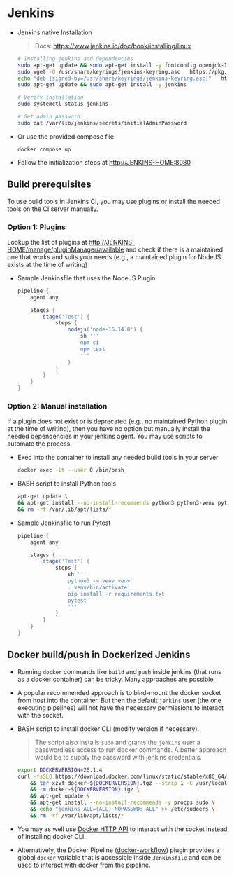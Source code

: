 # Jenkins

- Jenkins native Installation

    > Docs: https://www.jenkins.io/doc/book/installing/linux

    ```bash
    # Installing jenkins and dependencies
    sudo apt-get update && sudo apt-get install -y fontconfig openjdk-17-jre
    sudo wget -O /usr/share/keyrings/jenkins-keyring.asc   https://pkg.jenkins.io/debian-stable/jenkins.io-2023.key
    echo "deb [signed-by=/usr/share/keyrings/jenkins-keyring.asc]"   https://pkg.jenkins.io/debian-stable binary/ | sudo tee   /etc/apt/sources.list.d/jenkins.list > /dev/null
    sudo apt-get update && sudo apt-get install -y jenkins
    
    # Verify installation
    sudo systemctl status jenkins
    
    # Get admin password
    sudo cat /var/lib/jenkins/secrets/initialAdminPassword
    ```

- Or use the provided compose file

    ```basic
    docker compose up
    ```

- Follow the initialization steps at <http://JENKINS-HOME:8080>

## Build prerequisites

To use build tools in Jenkins CI, you may use plugins or install the needed tools on the CI server manually.

### Option 1: Plugins

Lookup the list of plugins at <http://JENKINS-HOME/manage/pluginManager/available> and check if there is a maintained one that works and suits your needs (e.g., a maintained plugin for NodeJS exists at the time of writing)

- Sample Jenkinsfile that uses the NodeJS Plugin

    ```groovy
    pipeline {
        agent any
    
        stages {
            stage('Test') {
                steps {
                    nodejs('node-16.14.0') {
                        sh '''
                        npm ci
                        npm test
                        '''
                    }
                }
            }
        }    
    }
    ```

### Option 2: Manual installation

If a plugin does not exist or is deprecated (e.g., no maintained Python plugin at the time of writing), then you have no option but manually install the needed dependencies in your jenkins agent. You may use scripts to automate the process.

- Exec into the container to install any needed build tools in your server

    ```bash
    docker exec -it --user 0 /bin/bash
    ```

- BASH script to install Python tools

    ```bash
    apt-get update \
    && apt-get install --no-install-recommends python3 python3-venv python3-pip \
    && rm -rf /var/lib/apt/lists/*
    ```

- Sample Jenkinsfile to run Pytest

    ```groovy
    pipeline {
        agent any
    
        stages {
            stage('Test') {
                steps {
                    sh '''
                    python3 -m venv venv
                    . venv/bin/activate
                    pip install -r requirements.txt
                    pytest
                    '''
                }
            }
        }    
    }
    ```

## Docker build/push in Dockerized Jenkins

- Running `docker` commands like `build` and `push` inside jenkins (that runs as a docker container) can be tricky. Many approaches are possible.

- A popular recommended approach is to bind-mount the docker socket from host into the container. But then the default `jenkins` user (the one executing pipelines) will not have the necessary permissions to interact with the socket.

- BASH script to install docker CLI (modify version if necessary).
    > The script also installs `sudo` and grants the `jenkins` user a passwordless access to run docker commands. A better approach would be to supply the password with jenkins credentials.

    ```bash
    export DOCKERVERSION=26.1.4
    curl -fsSLO https://download.docker.com/linux/static/stable/x86_64/docker-${DOCKERVERSION}.tgz \
        && tar xzvf docker-${DOCKERVERSION}.tgz --strip 1 -C /usr/local/bin docker/docker \
        && rm docker-${DOCKERVERSION}.tgz \
        && apt-get update \
        && apt-get install --no-install-recommends -y procps sudo \
        && echo "jenkins ALL=(ALL) NOPASSWD: ALL" >> /etc/sudoers \
        && rm -rf /var/lib/apt/lists/*
    ```

- You may as well use [Docker HTTP API](https://docs.docker.com/engine/api/latest/) to interact with the socket instead of installing docker CLI.
- Alternatively, the Docker Pipeline ([docker-workflow](https://docs.cloudbees.com/docs/cloudbees-ci/latest/pipelines/docker-workflow)) plugin provides a global `docker` variable that is accessible inside `Jenkinsfile` and can be used to interact with docker from the pipeline.

